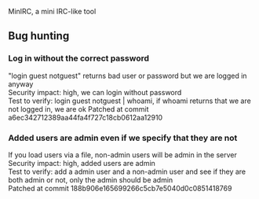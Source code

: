 MinIRC, a mini IRC-like tool

## Bug hunting

### Log in without the correct password

"login guest notguest" returns bad user or password but we are logged in anyway\
Security impact: high, we can login without password\
Test to verify: login guest notguest | whoami, if whoami returns that we are not logged in, we are ok
Patched at commit a6ec342712389aa44fa4f727c18cb0612aa12910

### Added users are admin even if we specify that they are not

If you load users via a file, non-admin users will be admin in the server\
Security impact: high, added users are admin\
Test to verify: add a admin user and a non-admin user and see if they are both admin or not, only the admin should be admin\
Patched at commit 188b906e165699266c5cb7e5040d0c0851418769